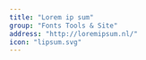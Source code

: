 ```yaml
---
title: "Lorem ip sum"
group: "Fonts Tools & Site"
address: "http://loremipsum.nl/"
icon: "lipsum.svg"
---
```


